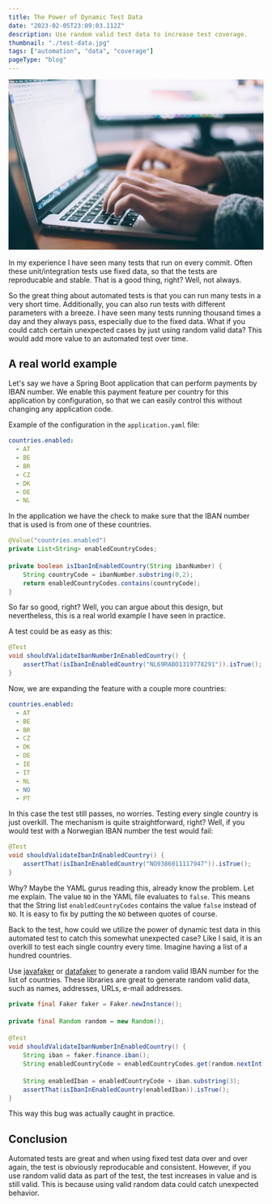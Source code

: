 ```yaml
---
title: The Power of Dynamic Test Data
date: "2023-02-05T23:09:03.112Z"
description: Use random valid test data to increase test coverage.
thumbnail: "./test-data.jpg"
tags: ["automation", "data", "coverage"]
pageType: "blog"
---
```

![Network](./test-data.jpg)

In my experience I have seen many tests that run on every commit. Often these unit/integration tests use fixed data, so that the tests are reproducable and stable. That is a good thing, right? Well, not always.

So the great thing about automated tests is that you can run many tests in a very short time. Additionally, you can also run tests with different parameters with a breeze. I have seen many tests running thousand times a day and they always pass, especially due to the fixed data. What if you could catch certain unexpected cases by just using random valid data? This would add more value to an automated test over time.

## A real world example

Let's say we have a Spring Boot application that can perform payments by IBAN number. We enable this payment feature per country for this application by configuration, so that we can easily control this without changing any application code.

Example of the configuration in the `application.yaml` file:

```yaml
countries.enabled:
  - AT
  - BE
  - BR
  - CZ
  - DK
  - DE
  - NL
```

In the application we have the check to make sure that the IBAN number that is used is from one of these countries.

```java
@Value("countries.enabled")
private List<String> enabledCountryCodes;

private boolean isIbanInEnabledCountry(String ibanNumber) {
    String countryCode = ibanNumber.substring(0,2);
    return enabledCountryCodes.contains(countryCode);
}
```

So far so good, right? Well, you can argue about this design, but nevertheless, this is a real world example I have seen in practice.

A test could be as easy as this:

```java
@Test
void shouldValidateIbanNumberInEnabledCountry() {
    assertThat(isIbanInEnabledCountry("NL69RABO1319778291")).isTrue();
}
```

Now, we are expanding the feature with a couple more countries:

```yaml
countries.enabled:
  - AT
  - BE
  - BR
  - CZ
  - DK
  - DE
  - IE
  - IT
  - NL
  - NO
  - PT
```

In this case the test still passes, no worries. Testing every single country is just overkill. The mechanism is quite straightforward, right? Well, if you would test with a Norwegian IBAN number the test would fail:

```java
@Test
void shouldValidateIbanInEnabledCountry() {
    assertThat(isIbanInEnabledCountry("NO9386011117947")).isTrue();
}
```

Why? Maybe the YAML gurus reading this, already know the problem. Let me explain. The value `NO` in the YAML file evaluates to `false`. This means that the String list `enabledCountryCodes` contains the value `false` instead of `NO`. It is easy to fix by putting the `NO` between quotes of course.

Back to the test, how could we utilize the power of dynamic test data in this automated test to catch this somewhat unexpected case? Like I said, it is an overkill to test each single country every time. Imagine having a list of a hundred countries.

Use [javafaker](https://github.com/DiUS/java-faker) or [datafaker](https://github.com/datafaker-net/datafaker) to generate a random valid IBAN number for the list of countries. These libraries are great to generate random valid data, such as names, addresses, URLs, e-mail addresses.

```java
private final Faker faker = Faker.newInstance();

private final Random random = new Random();

@Test
void shouldValidateIbanNumberInEnabledCountry() {
    String iban = faker.finance.iban();
    String enabledCountryCode = enabledCountryCodes.get(random.nextInt(enabledCountryCodes.size()))

    String enabledIban = enabledCountryCode + iban.substring(3);
    assertThat(isIbanInEnabledCountry(enabledIban)).isTrue();
}
```

This way this bug was actually caught in practice.

## Conclusion

Automated tests are great and when using fixed test data over and over again, the test is obviously reproducable and consistent. However, if you use random valid data as part of the test, the test increases in value and is still valid. This is because using valid random data could catch unexpected behavior.
